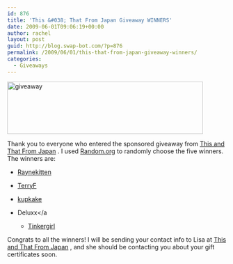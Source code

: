 ```yaml
---
id: 876
title: 'This &#038; That From Japan Giveaway WINNERS'
date: 2009-06-01T09:06:19+00:00
author: rachel
layout: post
guid: http://blog.swap-bot.com/?p=876
permalink: /2009/06/01/this-that-from-japan-giveaway-winners/
categories:
  - Giveaways
---
```

  <img src="http://blog.swap-bot.com/wp-content/uploads/2009/06/giveaway.gif" alt="giveaway" title="giveaway" width="450" height="120" class="alignnone size-full wp-image-877" />

Thank you to everyone who entered the sponsored giveaway from [This and That From Japan](http://www.etsy.com/shop.php?user_id=6307606) . I used [Random.org](http://www.random.org/) to randomly choose the five winners. The winners are:

  * [Raynekitten](http://www.swap-bot.com/user:raynekitten)
  * [TerryF](http://www.swap-bot.com/user:TerryF) 
  * [kupkake](http://www.swap-bot.com/user:kupkake) 
  * Deluxx</a</li> 
    
      * [Tinkergirl](http://www.swap-bot.com/user:Tinkergirl) </ul> 
    
    Congrats to all the winners! I will be sending your contact info to Lisa at [This and That From Japan](http://www.etsy.com/shop.php?user_id=6307606) , and she should be contacting you about your gift certificates soon.